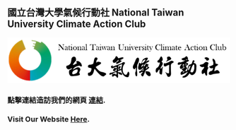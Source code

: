 
## 國立台灣大學氣候行動社 National Taiwan University Climate Action Club

![ntuca_logo_image](img/ntuca_name_logo_glow.png)

### 點擊連結造訪我們的網頁 [連結](https://vvvictorzhou.github.io/CPS/script/gate_index.html).
### Visit Our Website [Here](https://vvvictorzhou.github.io/CPS/script/gate_index.html).
